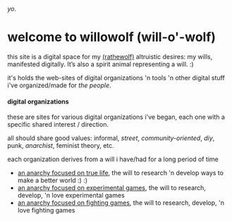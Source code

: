 *yo*.

# welcome to willowolf (will-o'-wolf)

this site is a digital space for my [(rathewolf)](https://rathewolf.com) altruistic desires: my wills, manifested digitally. It’s also a spirit animal representing a will. :)

it's holds the web-sites of digital organizations 'n tools 'n other digital stuff i've organized/made for *the people*.

#### digital organizations
these are sites for various digital organizations i've began, each one with a specific shared interest / direction.

all should share good values: informal, *street*, *community-oriented*, *diy*, punk, *anarchist*, feminist theory, etc.

each organization derives from a will i have/had for a long period of time
- [an anarchy focused on true life](https://willowolf.com/nga), the will to research 'n develop ways to make a better world :) :)
- [an anarchy focused on experimental games](https://willowolf.com/ega), the will to research, develop, 'n love experimental games
- [an anarchy focused on fighting games](https://willowolf.com/fga), the will to research, develop, 'n love fighting games